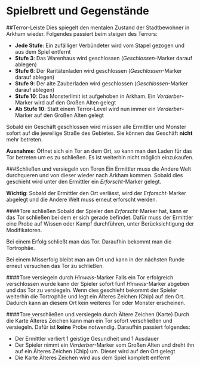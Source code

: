# Spielbrett und Gegenstände

##Terror-Leiste
Dies spiegelt den mentalen Zustand der Stadtbewohner in Arkham wieder. Folgendes passiert beim steigen des Terrors:

- **Jede Stufe**: Ein zufälliger Verbündeter wird vom Stapel gezogen und aus dem Spiel entfernt
- **Stufe 3**: Das Warenhaus wird geschlossen (_Geschlossen_-Marker darauf ablegen)
- **Stufe 6**: Der Raritätenladen wird geschlossen (_Geschlossen_-Marker darauf ablegen)
- **Stufe 9**: Der alte Zauberladen wird geschlossen (_Geschlossen_-Marker darauf ablegen)
- **Stufe 10**: Das Monsterlimit ist aufgehoben in Arkham. Ein _Verderber_-Marker wird auf den Großen Alten gelegt
- **Ab Stufe 10**: Statt einem Terror-Level wird nun immer ein _Verderber_-Marker auf den Großen Alten gelegt

Sobald ein Geschäft geschlossen wird müssen alle Ermittler und Monster sofort auf die jeweilige Straße des Gebietes.
Sie können das Geschäft **nicht** mehr betreten.

**Ausnahme**: Öffnet sich ein Tor an dem Ort, so kann man den Laden für das Tor betreten um es zu schließen. Es ist weiterhin nicht möglich einzukaufen.

###Schließen und versiegeln von Toren
Ein Ermittler muss die Andere Welt durchqueren und von dieser wieder nach Arkham kommen. Sobald dies geschieht wird unter den Ermittler ein _Erforscht_-Marker gelegt.

**Wichtig**: Sobald der Ermittler den Ort verlässt, wird der _Erforscht_-Marker abgelegt und die Andere Welt muss erneut erforscht werden.

####Tore schließen
Sobald der Spieler den _Erforscht_-Marker hat, kann er das Tor schließen bei dem er sich gerade befindet. Dafür muss der Ermittler eine Probe auf Wissen oder Kampf durchführen, unter Berücksichtigung der Modifikatoren.

Bei einem Erfolg schließt man das Tor. Daraufhin bekommt man die Tortrophäe.

Bei einem Misserfolg bleibt man am Ort und kann in der nächsten Runde erneut versuchen das Tor zu schließen.

####Tore versiegeln durch _Hinweis_-Marker
Falls ein Tor erfolgreich verschlossen wurde kann der Spieler sofort fünf _Hinweis_-Marker abgeben und das Tor zu versiegeln.
Wenn dies geschieht bekommt der Spieler weiterhin die Tortrophäe und legt ein Älteres Zeichen (Chip) auf den Ort.
Dadurch kann an diesem Ort kein weiteres Tor oder Monster erscheinen.

####Tore verschließen und versiegeln durch Ältere Zeichen (Karte)
Durch die Karte Älteres Zeichen kann man ein Tor sofort verschließen und versiegeln. Dafür ist **keine** Probe notwendig. Daraufhin passiert folgendes:

- Der Ermittler verliert 1 geistige Gesundheit und 1 Ausdauer
- Der Spieler nimmt ein _Verderber_-Marker vom Großen Alten und dreht ihn auf ein Älteres Zeichen (Chip) um. Dieser wird auf den Ort gelegt
- Die Karte Älteres Zeichen wird aus dem Spiel komplett entfernt
